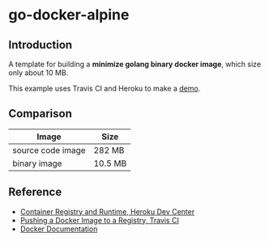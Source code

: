 # go-docker-alpine

## Introduction

A template for building a **minimize golang binary docker image**, which size only about 10 MB.

This example uses Travis CI and Heroku to make a [demo](https://go-docker-alpine.herokuapp.com/).

## Comparison

| Image             | Size    |
| ----------------- | ------- |
| source code image | 282 MB  |
| binary image      | 10.5 MB |

## Reference

* [Container Registry and Runtime, Heroku Dev Center](https://devcenter.heroku.com/articles/container-registry-and-runtime)
* [Pushing a Docker Image to a Registry, Travis CI](https://docs.travis-ci.com/user/docker/#Pushing-a-Docker-Image-to-a-Registry)
* [Docker Documentation](https://docs.docker.com/)